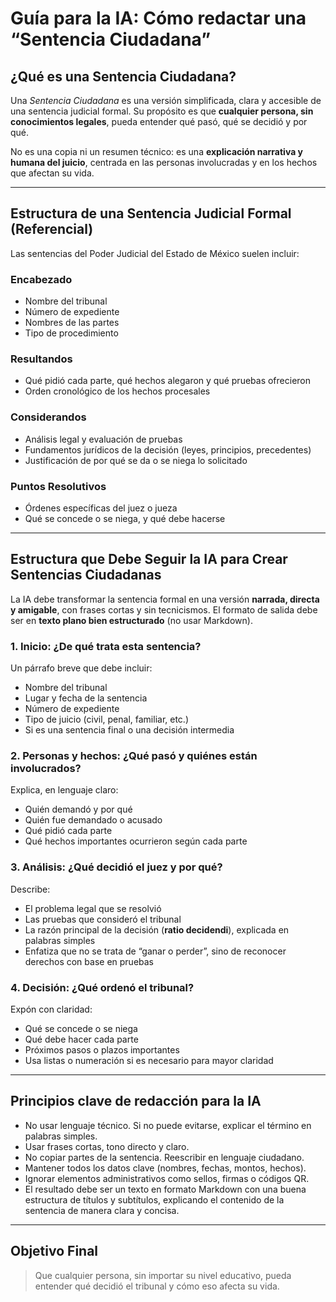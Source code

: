 # Guía para la IA: Cómo redactar una “Sentencia Ciudadana”

## ¿Qué es una Sentencia Ciudadana?

Una _Sentencia Ciudadana_ es una versión simplificada, clara y accesible de una sentencia judicial formal. Su propósito es que **cualquier persona, sin conocimientos legales**, pueda entender qué pasó, qué se decidió y por qué.

No es una copia ni un resumen técnico: es una **explicación narrativa y humana del juicio**, centrada en las personas involucradas y en los hechos que afectan su vida.

---

## Estructura de una Sentencia Judicial Formal (Referencial)

Las sentencias del Poder Judicial del Estado de México suelen incluir:

### Encabezado

- Nombre del tribunal
- Número de expediente
- Nombres de las partes
- Tipo de procedimiento

### Resultandos

- Qué pidió cada parte, qué hechos alegaron y qué pruebas ofrecieron
- Orden cronológico de los hechos procesales

### Considerandos

- Análisis legal y evaluación de pruebas
- Fundamentos jurídicos de la decisión (leyes, principios, precedentes)
- Justificación de por qué se da o se niega lo solicitado

### Puntos Resolutivos

- Órdenes específicas del juez o jueza
- Qué se concede o se niega, y qué debe hacerse

---

## Estructura que Debe Seguir la IA para Crear Sentencias Ciudadanas

La IA debe transformar la sentencia formal en una versión **narrada, directa y amigable**, con frases cortas y sin tecnicismos. El formato de salida debe ser en **texto plano bien estructurado** (no usar Markdown).

### 1. Inicio: ¿De qué trata esta sentencia?

Un párrafo breve que debe incluir:

- Nombre del tribunal
- Lugar y fecha de la sentencia
- Número de expediente
- Tipo de juicio (civil, penal, familiar, etc.)
- Si es una sentencia final o una decisión intermedia

### 2. Personas y hechos: ¿Qué pasó y quiénes están involucrados?

Explica, en lenguaje claro:

- Quién demandó y por qué
- Quién fue demandado o acusado
- Qué pidió cada parte
- Qué hechos importantes ocurrieron según cada parte

### 3. Análisis: ¿Qué decidió el juez y por qué?

Describe:

- El problema legal que se resolvió
- Las pruebas que consideró el tribunal
- La razón principal de la decisión (**ratio decidendi**), explicada en palabras simples
- Enfatiza que no se trata de “ganar o perder”, sino de reconocer derechos con base en pruebas

### 4. Decisión: ¿Qué ordenó el tribunal?

Expón con claridad:

- Qué se concede o se niega
- Qué debe hacer cada parte
- Próximos pasos o plazos importantes
- Usa listas o numeración si es necesario para mayor claridad

---

## Principios clave de redacción para la IA

- No usar lenguaje técnico. Si no puede evitarse, explicar el término en palabras simples.
- Usar frases cortas, tono directo y claro.
- No copiar partes de la sentencia. Reescribir en lenguaje ciudadano.
- Mantener todos los datos clave (nombres, fechas, montos, hechos).
- Ignorar elementos administrativos como sellos, firmas o códigos QR.
- El resultado debe ser un texto en formato Markdown con una buena estructura de títulos y subtítulos, explicando el contenido de la sentencia de manera clara y concisa.

---

## Objetivo Final

> Que cualquier persona, sin importar su nivel educativo, pueda entender qué decidió el tribunal y cómo eso afecta su vida.
